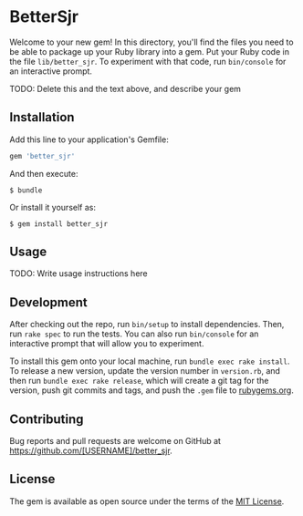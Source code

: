 # BetterSjr

Welcome to your new gem! In this directory, you'll find the files you need to be able to package up your Ruby library into a gem. Put your Ruby code in the file `lib/better_sjr`. To experiment with that code, run `bin/console` for an interactive prompt.

TODO: Delete this and the text above, and describe your gem

## Installation

Add this line to your application's Gemfile:

```ruby
gem 'better_sjr'
```

And then execute:

    $ bundle

Or install it yourself as:

    $ gem install better_sjr

## Usage

TODO: Write usage instructions here

## Development

After checking out the repo, run `bin/setup` to install dependencies. Then, run `rake spec` to run the tests. You can also run `bin/console` for an interactive prompt that will allow you to experiment.

To install this gem onto your local machine, run `bundle exec rake install`. To release a new version, update the version number in `version.rb`, and then run `bundle exec rake release`, which will create a git tag for the version, push git commits and tags, and push the `.gem` file to [rubygems.org](https://rubygems.org).

## Contributing

Bug reports and pull requests are welcome on GitHub at https://github.com/[USERNAME]/better_sjr.


## License

The gem is available as open source under the terms of the [MIT License](http://opensource.org/licenses/MIT).

